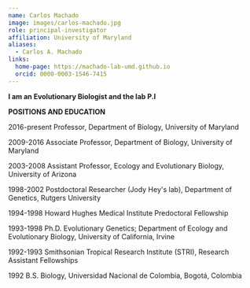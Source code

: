 ```yaml
---
name: Carlos Machado
image: images/carlos-machado.jpg
role: principal-investigator
affiliation: University of Maryland
aliases:
  - Carlos A. Machado
links:
  home-page: https://machado-lab-umd.github.io
  orcid: 0000-0003-1546-7415
---
```


**I am an Evolutionary Biologist and the lab P.I**

**POSITIONS AND EDUCATION**

2016-present Professor, Department of Biology, University of Maryland

2009-2016 Associate Professor, Department of Biology, University of Maryland

2003-2008 Assistant Professor, Ecology and Evolutionary Biology, University of Arizona

1998-2002 Postdoctoral Researcher (Jody Hey's lab), Department of Genetics, Rutgers University

1994-1998 Howard Hughes Medical Institute Predoctoral Fellowship

1993-1998 Ph.D. Evolutionary Genetics; Department of Ecology and Evolutionary Biology, University of California, Irvine

1992-1993 Smithsonian Tropical Research Institute (STRI), Research Assistant Fellowships

1992 B.S. Biology, Universidad Nacional de Colombia, Bogotá, Colombia
